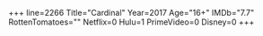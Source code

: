 +++
line=2266
Title="Cardinal"
Year=2017
Age="16+"
IMDb="7.7"
RottenTomatoes=""
Netflix=0
Hulu=1
PrimeVideo=0
Disney=0
+++


